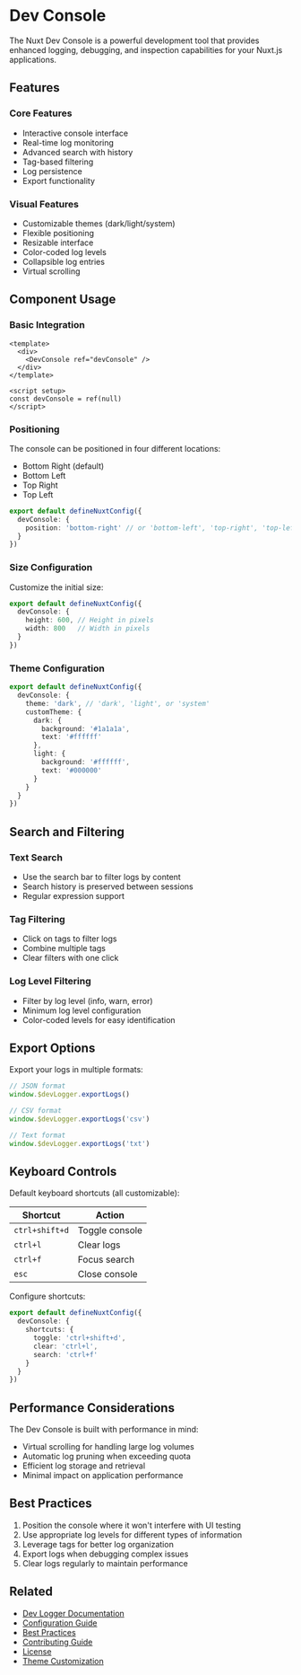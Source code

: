 # Dev Console

The Nuxt Dev Console is a powerful development tool that provides enhanced logging, debugging, and inspection capabilities for your Nuxt.js applications.

## Features

### Core Features
- Interactive console interface
- Real-time log monitoring
- Advanced search with history
- Tag-based filtering
- Log persistence
- Export functionality

### Visual Features
- Customizable themes (dark/light/system)
- Flexible positioning
- Resizable interface
- Color-coded log levels
- Collapsible log entries
- Virtual scrolling

## Component Usage

### Basic Integration

```vue
<template>
  <div>
    <DevConsole ref="devConsole" />
  </div>
</template>

<script setup>
const devConsole = ref(null)
</script>
```

### Positioning

The console can be positioned in four different locations:
- Bottom Right (default)
- Bottom Left
- Top Right
- Top Left

```ts
export default defineNuxtConfig({
  devConsole: {
    position: 'bottom-right' // or 'bottom-left', 'top-right', 'top-left'
  }
})
```

### Size Configuration

Customize the initial size:

```ts
export default defineNuxtConfig({
  devConsole: {
    height: 600, // Height in pixels
    width: 800   // Width in pixels
  }
})
```

### Theme Configuration

```ts
export default defineNuxtConfig({
  devConsole: {
    theme: 'dark', // 'dark', 'light', or 'system'
    customTheme: {
      dark: {
        background: '#1a1a1a',
        text: '#ffffff'
      },
      light: {
        background: '#ffffff',
        text: '#000000'
      }
    }
  }
})
```

## Search and Filtering

### Text Search
- Use the search bar to filter logs by content
- Search history is preserved between sessions
- Regular expression support

### Tag Filtering
- Click on tags to filter logs
- Combine multiple tags
- Clear filters with one click

### Log Level Filtering
- Filter by log level (info, warn, error)
- Minimum log level configuration
- Color-coded levels for easy identification

## Export Options

Export your logs in multiple formats:

```ts
// JSON format
window.$devLogger.exportLogs()

// CSV format
window.$devLogger.exportLogs('csv')

// Text format
window.$devLogger.exportLogs('txt')
```

## Keyboard Controls

Default keyboard shortcuts (all customizable):

| Shortcut | Action |
|----------|---------|
| `ctrl+shift+d` | Toggle console |
| `ctrl+l` | Clear logs |
| `ctrl+f` | Focus search |
| `esc` | Close console |

Configure shortcuts:

```ts
export default defineNuxtConfig({
  devConsole: {
    shortcuts: {
      toggle: 'ctrl+shift+d',
      clear: 'ctrl+l',
      search: 'ctrl+f'
    }
  }
})
```

## Performance Considerations

The Dev Console is built with performance in mind:
- Virtual scrolling for handling large log volumes
- Automatic log pruning when exceeding quota
- Efficient log storage and retrieval
- Minimal impact on application performance

## Best Practices

1. Position the console where it won't interfere with UI testing
2. Use appropriate log levels for different types of information
3. Leverage tags for better log organization
4. Export logs when debugging complex issues
5. Clear logs regularly to maintain performance

## Related

- [Dev Logger Documentation](/features/dev-logger)
- [Configuration Guide](/features/configuration)
- [Best Practices](/advanced/best-practices)
- [Contributing Guide](https://github.com/optocode/nuxt-dev-console/blob/main/CONTRIBUTING.md)
- [License](https://github.com/optocode/nuxt-dev-console/blob/main/LICENSE)
- [Theme Customization](/advanced/theme-customization) 